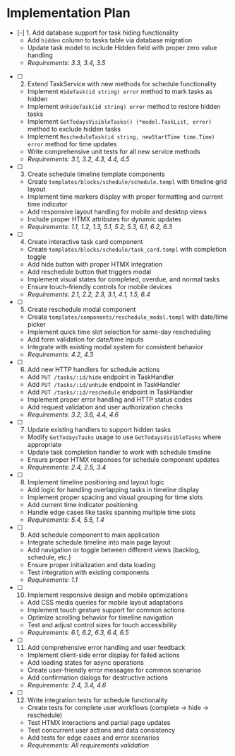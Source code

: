 # Implementation Plan

- [-] 1. Add database support for task hiding functionality
  - Add `hidden` column to tasks table via database migration
  - Update task model to include Hidden field with proper zero value handling
  - _Requirements: 3.3, 3.4, 3.5_

- [ ] 2. Extend TaskService with new methods for schedule functionality
  - Implement `HideTask(id string) error` method to mark tasks as hidden
  - Implement `UnhideTask(id string) error` method to restore hidden tasks
  - Implement `GetTodaysVisibleTasks() (*model.TaskList, error)` method to exclude hidden tasks
  - Implement `RescheduleTask(id string, newStartTime time.Time) error` method for time updates
  - Write comprehensive unit tests for all new service methods
  - _Requirements: 3.1, 3.2, 4.3, 4.4, 4.5_

- [ ] 3. Create schedule timeline template components
  - Create `templates/blocks/schedule/schedule.templ` with timeline grid layout
  - Implement time markers display with proper formatting and current time indicator
  - Add responsive layout handling for mobile and desktop views
  - Include proper HTMX attributes for dynamic updates
  - _Requirements: 1.1, 1.2, 1.3, 5.1, 5.2, 5.3, 6.1, 6.2, 6.3_

- [ ] 4. Create interactive task card component
  - Create `templates/blocks/schedule/task_card.templ` with completion toggle
  - Add hide button with proper HTMX integration
  - Add reschedule button that triggers modal
  - Implement visual states for completed, overdue, and normal tasks
  - Ensure touch-friendly controls for mobile devices
  - _Requirements: 2.1, 2.2, 2.3, 3.1, 4.1, 1.5, 6.4_

- [ ] 5. Create reschedule modal component
  - Create `templates/components/reschedule_modal.templ` with date/time picker
  - Implement quick time slot selection for same-day rescheduling
  - Add form validation for date/time inputs
  - Integrate with existing modal system for consistent behavior
  - _Requirements: 4.2, 4.3_

- [ ] 6. Add new HTTP handlers for schedule actions
  - Add `PUT /tasks/:id/hide` endpoint in TaskHandler
  - Add `PUT /tasks/:id/unhide` endpoint in TaskHandler  
  - Add `PUT /tasks/:id/reschedule` endpoint in TaskHandler
  - Implement proper error handling and HTTP status codes
  - Add request validation and user authorization checks
  - _Requirements: 3.2, 3.6, 4.4, 4.6_

- [ ] 7. Update existing handlers to support hidden tasks
  - Modify `GetTodaysTasks` usage to use `GetTodaysVisibleTasks` where appropriate
  - Update task completion handler to work with schedule timeline
  - Ensure proper HTMX responses for schedule component updates
  - _Requirements: 2.4, 2.5, 3.4_

- [ ] 8. Implement timeline positioning and layout logic
  - Add logic for handling overlapping tasks in timeline display
  - Implement proper spacing and visual grouping for time slots
  - Add current time indicator positioning
  - Handle edge cases like tasks spanning multiple time slots
  - _Requirements: 5.4, 5.5, 1.4_

- [ ] 9. Add schedule component to main application
  - Integrate schedule timeline into main page layout
  - Add navigation or toggle between different views (backlog, schedule, etc.)
  - Ensure proper initialization and data loading
  - Test integration with existing components
  - _Requirements: 1.1_

- [ ] 10. Implement responsive design and mobile optimizations
  - Add CSS media queries for mobile layout adaptations
  - Implement touch gesture support for common actions
  - Optimize scrolling behavior for timeline navigation
  - Test and adjust control sizes for touch accessibility
  - _Requirements: 6.1, 6.2, 6.3, 6.4, 6.5_

- [ ] 11. Add comprehensive error handling and user feedback
  - Implement client-side error display for failed actions
  - Add loading states for async operations
  - Create user-friendly error messages for common scenarios
  - Add confirmation dialogs for destructive actions
  - _Requirements: 2.4, 3.4, 4.6_

- [ ] 12. Write integration tests for schedule functionality
  - Create tests for complete user workflows (complete → hide → reschedule)
  - Test HTMX interactions and partial page updates
  - Test concurrent user actions and data consistency
  - Add tests for edge cases and error scenarios
  - _Requirements: All requirements validation_